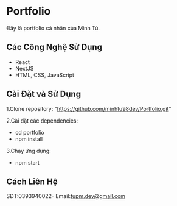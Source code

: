 # Portfolio
Đây là portfolio cá nhân của Minh Tú.

## Các Công Nghệ Sử Dụng
- React
- NextJS
- HTML, CSS, JavaScript

## Cài Đặt và Sử Dụng
1.Clone repository:
"https://github.com/minhtu98dev/Portfolio.git"

2.Cài đặt các dependencies:
- cd portfolio
- npm install

3.Chạy ứng dụng:
- npm start

## Cách Liên Hệ
SĐT:0393940022-
Email:tupm.dev@gmail.com
